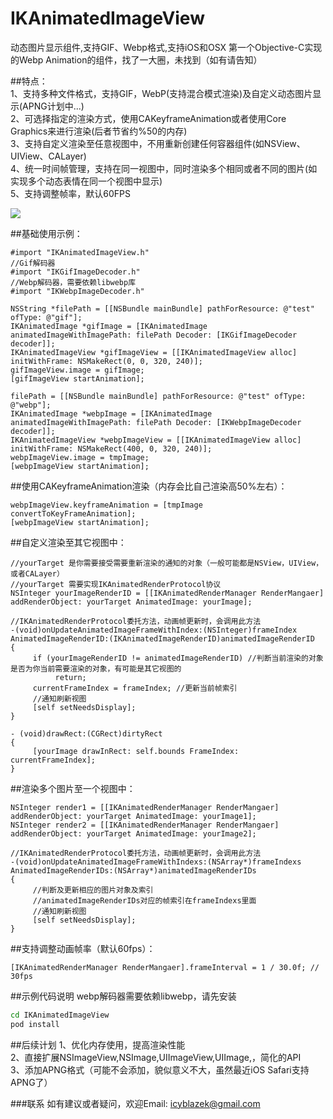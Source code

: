 # IKAnimatedImageView
动态图片显示组件,支持GIF、Webp格式,支持iOS和OSX
第一个Objective-C实现的Webp Animation的组件，找了一大圈，未找到（如有请告知）

##特点：  
1、支持多种文件格式，支持GIF，WebP(支持混合模式渲染)及自定义动态图片显示(APNG计划中...)  
2、可选择指定的渲染方式，使用CAKeyframeAnimation或者使用Core Graphics来进行渲染(后者节省约%50的内存)   
3、支持自定义渲染至任意视图中，不用重新创建任何容器组件(如NSView、UIView、CALayer)  
4、统一时间帧管理，支持在同一视图中，同时渲染多个相同或者不同的图片(如实现多个动态表情在同一个视图中显示)  
5、支持调整帧率，默认60FPS  

![](https://github.com/icyblazek/IKAnimatedImageView/blob/master/demo_capture.png)

##基础使用示例：
```objc
#import "IKAnimatedImageView.h"
//Gif解码器
#import "IKGifImageDecoder.h"
//Webp解码器，需要依赖libwebp库
#import "IKWebpImageDecoder.h"

NSString *filePath = [[NSBundle mainBundle] pathForResource: @"test" ofType: @"gif"];
IKAnimatedImage *gifImage = [IKAnimatedImage animatedImageWithImagePath: filePath Decoder: [IKGifImageDecoder decoder]];
IKAnimatedImageView *gifImageView = [[IKAnimatedImageView alloc] initWithFrame: NSMakeRect(0, 0, 320, 240)];
gifImageView.image = gifImage;
[gifImageView startAnimation];

filePath = [[NSBundle mainBundle] pathForResource: @"test" ofType: @"webp"];
IKAnimatedImage *webpImage = [IKAnimatedImage animatedImageWithImagePath: filePath Decoder: [IKWebpImageDecoder decoder]];
IKAnimatedImageView *webpImageView = [[IKAnimatedImageView alloc] initWithFrame: NSMakeRect(400, 0, 320, 240)];
webpImageView.image = tmpImage;
[webpImageView startAnimation];
```

##使用CAKeyframeAnimation渲染（内存会比自己渲染高50%左右）：
```objc
webpImageView.keyframeAnimation = [tmpImage convertToKeyFrameAnimation];
[webpImageView startAnimation];
```

##自定义渲染至其它视图中：
```objc
//yourTarget 是你需要接受需要重新渲染的通知的对象（一般可能都是NSView，UIView，或者CALayer）
//yourTarget 需要实现IKAnimatedRenderProtocol协议
NSInteger yourImageRenderID = [[IKAnimatedRenderManager RenderMangaer] addRenderObject: yourTarget AnimatedImage: yourImage];

//IKAnimatedRenderProtocol委托方法，动画帧更新时，会调用此方法
-(void)onUpdateAnimatedImageFrameWithIndex:(NSInteger)frameIndex AnimatedImageRenderID:(IKAnimatedImageRenderID)animatedImageRenderID
{
     if (yourImageRenderID != animatedImageRenderID) //判断当前渲染的对象是否为你当前需要渲染的对象，有可能是其它视图的
          return;
     currentFrameIndex = frameIndex; //更新当前帧索引
     //通知刷新视图
     [self setNeedsDisplay];
}

- (void)drawRect:(CGRect)dirtyRect
{
     [yourImage drawInRect: self.bounds FrameIndex: currentFrameIndex];
}
```

##渲染多个图片至一个视图中：
```objc
NSInteger render1 = [[IKAnimatedRenderManager RenderMangaer] addRenderObject: yourTarget AnimatedImage: yourImage1];
NSInteger render2 = [[IKAnimatedRenderManager RenderMangaer] addRenderObject: yourTarget AnimatedImage: yourImage2];

//IKAnimatedRenderProtocol委托方法，动画帧更新时，会调用此方法
-(void)onUpdateAnimatedImageFrameWithIndexs:(NSArray*)frameIndexs AnimatedImageRenderIDs:(NSArray*)animatedImageRenderIDs
{
     //判断及更新相应的图片对象及索引
     //animatedImageRenderIDs对应的帧索引在frameIndexs里面
     //通知刷新视图
     [self setNeedsDisplay];
}
```

##支持调整动画帧率（默认60fps）：
```objc
[IKAnimatedRenderManager RenderMangaer].frameInterval = 1 / 30.0f; // 30fps
```

##示例代码说明
webp解码器需要依赖libwebp，请先安装
```bash
cd IKAnimatedImageView
pod install
```

##后续计划
1、优化内存使用，提高渲染性能  
2、直接扩展NSImageView,NSImage,UIImageView,UIImage,，简化的API  
3、添加APNG格式（可能不会添加，貌似意义不大，虽然最近iOS Safari支持APNG了）  

###联系
如有建议或者疑问，欢迎Email: icyblazek@gmail.com
